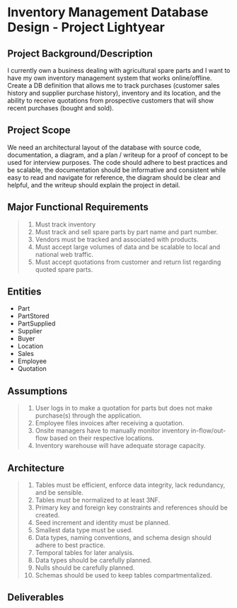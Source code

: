# Inventory Management Database Design - Project Lightyear

## Project Background/Description

I currently own a business dealing with agricultural spare parts and I want to have my own inventory management system that works online/offline. Create a DB definition that allows me to track purchases (customer sales history and supplier purchase history), inventory and its location, and the ability to receive quotations from prospective customers that will show recent purchases (bought and sold).

## Project Scope

We need an architectural layout of the database with source code, documentation, a diagram, and a plan / writeup for a proof of concept to be used for interview purposes. The code should adhere to best practices and be scalable, the documentation should be informative and consistent while easy to read and navigate for reference, the diagram should be clear and helpful, and the writeup should explain the project in detail.

## Major Functional Requirements

> 1. Must track inventory <br />
> 2. Must track and sell spare parts by part name and part number. <br />
> 3. Vendors must be tracked and associated with products. <br />
> 4. Must accept large volumes of data and be scalable to local and national web traffic. <br />
> 5. Must accept quotations from customer and return list regarding quoted spare parts. <br />

## Entities 
- Part <br />
- PartStored <br />
- PartSupplied <br />
- Supplier <br />
- Buyer <br />
- Location <br />
- Sales <br />
- Employee <br />
- Quotation <br />

## Assumptions
> 1. User logs in to make a quotation for parts but does not make purchase(s) through the application. <br />
> 2. Employee files invoices after receiving a quotation. <br />
> 3. Onsite managers have to manually monitor inventory in-flow/out-flow based on their respective locations. <br />
> 4. Inventory warehouse will have adequate storage capacity. <br />

## Architecture

> 1. Tables must be efficient, enforce data integrity, lack redundancy, and be sensible. <br />
> 2. Tables must be normalized to at least 3NF. <br />
> 3. Primary key and foreign key constraints and references should be created. <br />
> 4. Seed increment and identity must be planned. <br />
> 5. Smallest data type must be used. <br />
> 6. Data types, naming conventions, and schema design should adhere to best practice. <br />
> 7. Temporal tables for later analysis. <br />
> 8. Data types should be carefully planned. <br />
> 9. Nulls should be carefully planned. <br />
> 10. Schemas should be used to keep tables compartmentalized. <br />

## Deliverables 
